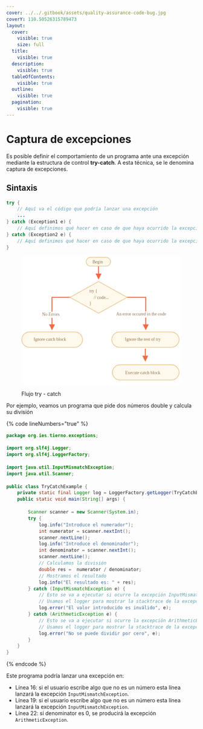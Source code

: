 ```yaml
---
cover: ../../.gitbook/assets/quality-assurance-code-bug.jpg
coverY: 110.50526315789473
layout:
  cover:
    visible: true
    size: full
  title:
    visible: true
  description:
    visible: true
  tableOfContents:
    visible: true
  outline:
    visible: true
  pagination:
    visible: true
---
```


# Captura de excepciones

Es posible definir el comportamiento de un programa ante una excepción mediante la estructura de control **try-catch**.  A esta técnica, se le denomina captura de excepciones.

## Sintaxis

```java
try {
    // Aquí va el código que podría lanzar una excepción
    ...
} catch (Exception1 e) {
    // Aquí definimos qué hacer en caso de que haya ocurrido la excepción Exception1
} catch (Exception2 e) {
    // Aquí definimos qué hacer en caso de que haya ocurrido la excepción Exception2
}
```

<figure><img src="../../.gitbook/assets/image.png" alt=""><figcaption><p>Flujo try - catch</p></figcaption></figure>

Por ejemplo, veamos un programa que pide dos números double y calcula su división

{% code lineNumbers="true" %}
```java
package org.ies.tierno.exceptions;

import org.slf4j.Logger;
import org.slf4j.LoggerFactory;

import java.util.InputMismatchException;
import java.util.Scanner;

public class TryCatchExample {
    private static final Logger log = LoggerFactory.getLogger(TryCatchExample.class);
    public static void main(String[] args) {

        Scanner scanner = new Scanner(System.in);
        try {
            log.info("Introduce el numerador");
            int numerator = scanner.nextInt();
            scanner.nextLine();
            log.info("Introduce el denominador");
            int denominator = scanner.nextInt();
            scanner.nextLine();
            // Calculamos la división
            double res =  numerator / denominator;
            // Mostramos el resultado
            log.info("El resultado es: " + res);
        } catch (InputMismatchException e) {
            // Esto se va a ejecutar si ocurre la excepción InputMismatchException
            // Usamos el logger para mostrar la stacktrace de la excepción
            log.error("El valor introducido es inválido", e);
        } catch (ArithmeticException e) {
            // Esto se va a ejecutar si ocurre la excepción ArithmeticException
            // Usamos el logger para mostrar la stacktrace de la excepción
            log.error("No se puede dividir por cero", e);
        }
    }
}
```
{% endcode %}

Este programa podría lanzar una excepción en:

* &#x20;Línea 16: si el usuario escribe algo que no es un número esta línea lanzará la excepción `InputMismatchException`.
* Línea 19: si el usuario escribe algo que no es un número esta línea lanzará la excepción `InputMismatchException`.
* Línea 22: si denominator es 0, se producirá la excepción `ArithmeticException`.
